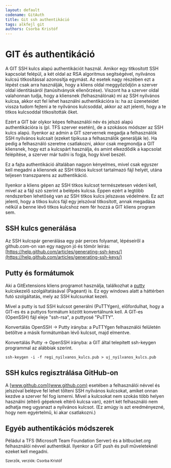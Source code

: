 ```yaml
---
layout: default
codename: GitAuth
title: Git ssh authentikáció
tags: alkfejl git
authors: Csorba Kristóf
---
```


# GIT és authentikáció

A GIT SSH kulcs alapú authentikációt használ. Amikor egy titkosított SSH kapcsolat felépül, a két oldal az RSA algoritmus segítségével, nyilvános kulcsú titkosítással azonosítja egymást. Az esetek nagy részében ezt a lépést csak arra használják, hogy a kliens oldal meggyőződjön a szerver oldal identitásáról (tanúsítványok ellenőrzése). Viszont ha a szerver oldal valahonnan tudja, hogy a kliensnek (felhasználónak) mi az SSH nyilvános kulcsa, akkor ezt fel lehet használni authentikációra is: ha az üzeneteidet vissza tudom fejteni a te nyilvános kulcsoddal, akkor az azt jelenti, hogy a te titkos kulcsoddal titkosították őket.

Ezért a GIT bár olykor képes felhasználói név és jelszó alapú authentikációra is (pl. TFS szerver esetén), de a szokásos módszer az SSH kulcs alapú. Ilyenkor az admin a GIT szervernek megadja a felhasználók SSH nyilvános kulcsait (ezeket tipikusa a felhasználók generálják le). Ha pedig a felhasználó szeretne csatlakozni, akkor csak megmondja a GIT kliensnek, hogy ezt a kulcspárt használja, és amint elkezdődik a kapcsolat felépítése, a szerver már tudni is fogja, hogy kivel beszél.

Ez a fajta authentikáció általában nagyon kényelmes, mivel csak egyszer kell megadni a kliensnek az SSH titkos kulcsot tartalmazó fájl helyét, utána teljesen transzparens az authentikáció.

Ilyenkor a kliens gépen az SSH titkos kulcsot természetesen védeni kell, mivel az a fájl szó szerint a belépés kulcsa. Éppen ezért a legtöbb rendszerben lehetőség van az SSH titkos kulcs jelszavas védelmére. Ez azt jelenti, hogy a titkos kulcs fájl egy jelszóval titkosított, annak megadása nélkül a benne lévő titkos kulcshoz nem fér hozzá a GIT kliens program sem.

## SSH kulcs generálása

Az SSH kulcspár generálása egy pár perces folyamat, lépéseiről a github.com-on van egy nagyon jó és tömör leírás:
[https://help.github.com/articles/generating-ssh-keys/](https://help.github.com/articles/generating-ssh-keys/)

## Putty és formátumok

Aki a GitExtensions kliens programot használja, találkozhat a [putty](http://www.putty.org/) kulcskezelő szolgáltatásával (Pageant) is. Ez egy windows alatt a háttérben futó szolgáltatás, mely az SSH kulcsunkat kezeli.

Mivel a putty is tud SSH kulcsot generálni (PuTTYgen), előfordulhat, hogy a GIT-es és a puttyos formátum között konvertálnunk kell. A GIT-es (OpenSSH) fájl eleje "ssh-rsa", a puttyosé "PuTTY".

Konvertálás OpenSSH -> Putty irányba: a PuTTYgen felhasználói felületén betöltve a másik formátumban lévő kulcsot, majd elmentve.

Konvertálás Putty -> OpenSSH irányba: a GIT által telepített ssh-keygen programmal az alábbiak szerint.

    ssh-keygen -i -f regi_nyilvanos_kulcs.pub > uj_nyilvanos_kulcs.pub

## SSH kulcs regisztrálása GitHub-on

A [www.github.com](www.github.com) esetében a felhasználói névvel és jelszóval belépve fel lehet tölteni SSH nyilvános kulcsokat, amiket onnan kezdve a szerver fel fog ismerni. Mivel a kulcsokat nem szokás több helyen használni (eltérő gépeknek eltérő kulcsa van), ezért két felhasználó nem adhatja meg ugyanazt a nyilvános kulcsot. (Ez amúgy is azt eredményezné, hogy nem egyértelmű, ki akar csatlakozni.)

## Egyéb authentikációs módszerek

Péládul a TFS (Microsoft Team Foundation Server) és a bitbucket.org felhasználói névvel authentikál. Ilyenkor a GIT push és pull műveleteknél ezeket kell megadni.

<small>Szerzők, verziók: Csorba Kristóf</small>
